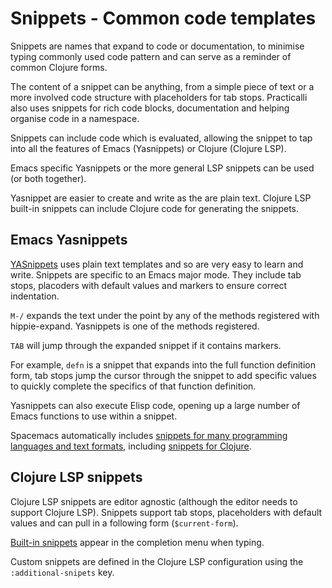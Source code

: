 # Snippets - Common code templates

Snippets are names that expand to code or documentation, to minimise typing commonly used code pattern and can serve as a reminder of common Clojure forms.

The content of a snippet can be anything, from a simple piece of text or a more involved code structure with placeholders for tab stops. Practicalli also uses snippets for rich code blocks, documentation and helping organise code in a namespace.

Snippets can include code which is evaluated, allowing the snippet to tap into all the features of Emacs (Yasnippets) or Clojure (Clojure LSP).

Emacs specific Yasnippets or the more general LSP snippets can be used (or both together).

Yasnippet are easier to create and write as the are plain text.  Clojure LSP built-in snippets can include Clojure code for generating the snippets.


## Emacs Yasnippets

[YASnippets](https://github.com/joaotavora/yasnippet/blob/master/doc/index.org) uses plain text templates and so are very easy to learn and write.  Snippets are specific to an Emacs major mode.  They include tab stops, placoders with default values and markers to ensure correct indentation.

`M-/` expands the text under the point by any of the methods registered with hippie-expand. Yasnippets is one of the methods registered.

`TAB` will jump through the expanded snippet if it contains markers.

For example, `defn` is a snippet that expands into the full function definition form, tab stops jump the cursor through the snippet to add specific values to quickly complete the specifics of that function definition.

Yasnippets can also execute Elisp code, opening up a large number of Emacs functions to use within a snippet.

Spacemacs automatically includes [snippets for many programming languages and text formats](https://github.com/AndreaCrotti/yasnippet-snippets), including [snippets for Clojure](https://github.com/AndreaCrotti/yasnippet-snippets/tree/master/snippets/clojure-mode).


## Clojure LSP snippets

Clojure LSP snippets are editor agnostic (although the editor needs to support Clojure LSP). Snippets support tab stops, placeholders with default values and can pull in a following form (`$current-form`).

[Built-in snippets](https://clojure-lsp.io/features/#snippets) appear in the completion menu when typing.

Custom snippets are defined in the Clojure LSP configuration using the `:additional-snipets` key.
